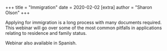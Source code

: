 +++
title = "Immigration"
date = 2020-02-02
[extra]
author = "Sharon Olson"
+++

Applying for immigration is a long process with many documents required. This webinar will go over some of the most common pitfalls in applications relating to residence and family status.

Webinar also available in Spanish.
